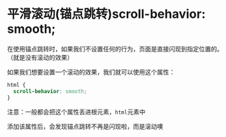 # 平滑滚动(锚点跳转)scroll-behavior: smooth;

在使用锚点跳转时，如果我们不设置任何的行为，页面是直接闪现到指定位置的。（就是没有滚动的效果）

如果我们想要设置一个滚动的效果，我们就可以使用这个属性：

```css
html {
  scroll-behavior: smooth;
}
```

注意：一般都会把这个属性丢进根元素，`html`元素中



添加该属性后，会发现锚点跳转不再是闪现啦，而是滚动噢